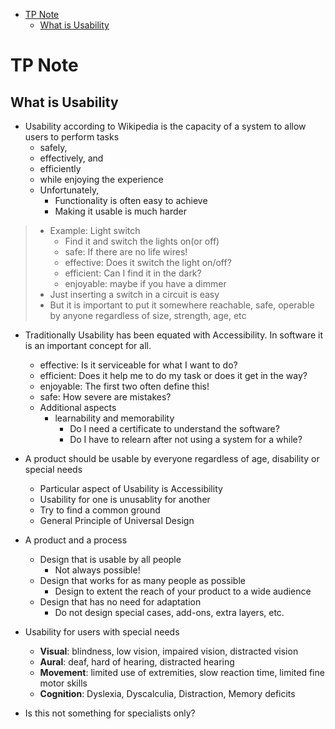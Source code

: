 - [TP Note](#tp-note)
  - [What is Usability](#what-is-usability)

# TP Note

## What is Usability

- Usability according to Wikipedia is the capacity of a system to allow users to perform tasks
  - safely,
  - effectively, and
  - efficiently
  - while enjoying the experience
  - Unfortunately,
    - Functionality is often easy to achieve
    - Making it usable is much harder

> - Example: Light switch
>   - Find it and switch the lights on(or off)
>   - safe: If there are no life wires!
>   - effective: Does it switch the light on/off?
>   - efficient: Can I find it in the dark?
>   - enjoyable: maybe if you have a dimmer
> - Just inserting a switch in a circuit is easy
> - But it is important to put it somewhere reachable, safe, operable by anyone regardless of size, strength, age, etc

- Traditionally Usability has been equated with Accessibility. In software it is an important concept for all.
  - effective: Is it serviceable for what I want to do?
  - efficient: Does it help me to do my task or does it get in the way?
  - enjoyable: The first two often define this!
  - safe: How severe are mistakes?
  - Additional aspects
    - learnability and memorability
      - Do I need a certificate to understand the software?
      - Do I have to relearn after not using a system for a while?

- A product should be usable by everyone regardless of age, disability or special needs
  - Particular aspect of Usability is Accessibility
  - Usability for one is unusablity for another
  - Try to find a common ground
  - General Principle of Universal Design

- A product and a process
  - Design that is usable by all people
    - Not always possible!
  - Design that works for as many people as possible
    - Design to extent the reach of your product to a wide audience
  - Design that has no need for adaptation
    - Do not design special cases, add-ons, extra layers, etc.

- Usability for users with special needs
  - **Visual**: blindness, low vision, impaired vision, distracted vision
  - **Aural**: deaf, hard of hearing, distracted hearing
  - **Movement**: limited use of extremities, slow reaction time, limited fine motor skills
  - **Cognition**: Dyslexia, Dyscalculia, Distraction, Memory deficits

- Is this not something for specialists only?